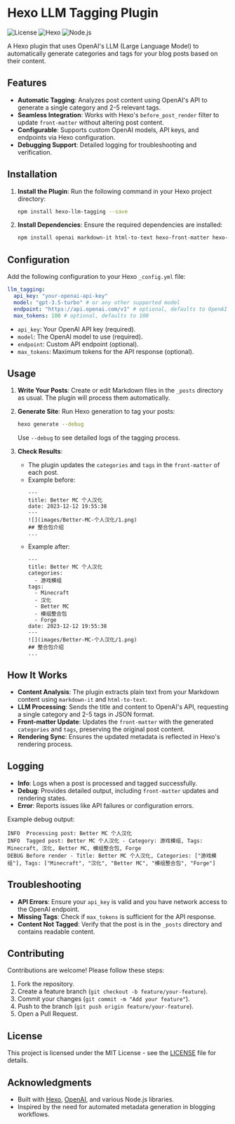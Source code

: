 # Hexo LLM Tagging Plugin

![License](https://img.shields.io/badge/license-MIT-blue.svg)
![Hexo](https://img.shields.io/badge/hexo-%3E%3D%207.3.0-brightgreen.svg)
![Node.js](https://img.shields.io/badge/node-%3E%3D%2022.x-blue.svg)

A Hexo plugin that uses OpenAI's LLM (Large Language Model) to automatically generate categories and tags for your blog posts based on their content.

## Features

- **Automatic Tagging**: Analyzes post content using OpenAI's API to generate a single category and 2-5 relevant tags.
- **Seamless Integration**: Works with Hexo's `before_post_render` filter to update `front-matter` without altering post content.
- **Configurable**: Supports custom OpenAI models, API keys, and endpoints via Hexo configuration.
- **Debugging Support**: Detailed logging for troubleshooting and verification.

## Installation

1. **Install the Plugin**:
   Run the following command in your Hexo project directory:
   ```bash
   npm install hexo-llm-tagging --save
   ```

2. **Install Dependencies**:
   Ensure the required dependencies are installed:
   ```bash
   npm install openai markdown-it html-to-text hexo-front-matter hexo-fs
   ```

## Configuration

Add the following configuration to your Hexo `_config.yml` file:

```yaml
llm_tagging:
  api_key: "your-openai-api-key"
  model: "gpt-3.5-turbo" # or any other supported model
  endpoint: "https://api.openai.com/v1" # optional, defaults to OpenAI's API
  max_tokens: 100 # optional, defaults to 100
```

- `api_key`: Your OpenAI API key (required).
- `model`: The OpenAI model to use (required).
- `endpoint`: Custom API endpoint (optional).
- `max_tokens`: Maximum tokens for the API response (optional).

## Usage

1. **Write Your Posts**:
   Create or edit Markdown files in the `_posts` directory as usual. The plugin will process them automatically.

2. **Generate Site**:
   Run Hexo generation to tag your posts:
   ```bash
   hexo generate --debug
   ```
   Use `--debug` to see detailed logs of the tagging process.

3. **Check Results**:
    - The plugin updates the `categories` and `tags` in the `front-matter` of each post.
    - Example before:
      ```
      ---
      title: Better MC 个人汉化
      date: 2023-12-12 19:55:38
      ---
      ![](images/Better-MC-个人汉化/1.png)
      ## 整合包介绍
      ...
      ```
    - Example after:
      ```
      ---
      title: Better MC 个人汉化
      categories:
        - 游戏模组
      tags:
        - Minecraft
        - 汉化
        - Better MC
        - 模组整合包
        - Forge
      date: 2023-12-12 19:55:38
      ---
      ![](images/Better-MC-个人汉化/1.png)
      ## 整合包介绍
      ...
      ```

## How It Works

- **Content Analysis**: The plugin extracts plain text from your Markdown content using `markdown-it` and `html-to-text`.
- **LLM Processing**: Sends the title and content to OpenAI's API, requesting a single category and 2-5 tags in JSON format.
- **Front-matter Update**: Updates the `front-matter` with the generated `categories` and `tags`, preserving the original post content.
- **Rendering Sync**: Ensures the updated metadata is reflected in Hexo's rendering process.

## Logging

- **Info**: Logs when a post is processed and tagged successfully.
- **Debug**: Provides detailed output, including `front-matter` updates and rendering states.
- **Error**: Reports issues like API failures or configuration errors.

Example debug output:
```
INFO  Processing post: Better MC 个人汉化
INFO  Tagged post: Better MC 个人汉化 - Category: 游戏模组, Tags: Minecraft, 汉化, Better MC, 模组整合包, Forge
DEBUG Before render - Title: Better MC 个人汉化, Categories: ["游戏模组"], Tags: ["Minecraft", "汉化", "Better MC", "模组整合包", "Forge"]
```

## Troubleshooting

- **API Errors**: Ensure your `api_key` is valid and you have network access to the OpenAI endpoint.
- **Missing Tags**: Check if `max_tokens` is sufficient for the API response.
- **Content Not Tagged**: Verify that the post is in the `_posts` directory and contains readable content.

## Contributing

Contributions are welcome! Please follow these steps:

1. Fork the repository.
2. Create a feature branch (`git checkout -b feature/your-feature`).
3. Commit your changes (`git commit -m "Add your feature"`).
4. Push to the branch (`git push origin feature/your-feature`).
5. Open a Pull Request.

## License

This project is licensed under the MIT License - see the [LICENSE](LICENSE) file for details.

## Acknowledgments

- Built with [Hexo](https://hexo.io/), [OpenAI](https://openai.com/), and various Node.js libraries.
- Inspired by the need for automated metadata generation in blogging workflows.